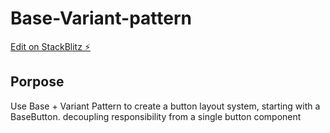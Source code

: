 # Base-Variant-pattern

[Edit on StackBlitz ⚡️](https://stackblitz.com/edit/vitejs-vite-cnd3n2)


## Porpose

Use Base + Variant Pattern to create a button layout system, starting with a BaseButton. decoupling responsibility from a single button component
